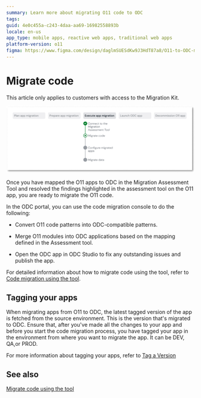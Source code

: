 ```yaml
---
summary: Learn more about migrating O11 code to ODC
tags: 
guid: 4e0c455a-c243-4daa-aa69-16982558893b
locale: en-us
app_type: mobile apps, reactive web apps, traditional web apps
platform-version: o11
figma: https://www.figma.com/design/daglmSUESdKw9J3HdT87a8/O11-to-ODC-migration?node-id=2119-4
---
```


# Migrate code

<div class="info" markdown="1">

This article only applies to customers with access to the Migration Kit.

</div>

![Diagram showing the current migrate code step in the migration process](images/execute-migrate-code-diag.png "Migrate code")

Once you have mapped the O11 apps to ODC in the Migration Assessment Tool and resolved the findings highlighted in the assessment tool on the O11 app, you are ready to migrate the O11 code.

In the ODC portal, you can use the code migration console to do the following:

* Convert O11 code patterns into ODC-compatible patterns.

* Merge O11 modules into ODC applications based on the mapping defined in the Assessment tool.

* Open the ODC app in ODC Studio to fix any outstanding issues and publish the app.

For detailed information about how to migrate code using the tool, refer to [Code migration using the tool](execute-how-to-migrate-code.md).

## Tagging your apps

When migrating apps from O11 to ODC, the latest tagged version of the app is fetched from the source environment. This is the version that's migrated to ODC. Ensure that, after you've made all the changes to your app and before you start the code migration process, you have tagged your app in the environment from where you want to migrate the app. It can be DEV, QA,or PROD.

For more information about tagging your apps, refer to [Tag a Version](../../deploying-apps/tag-a-version.md)

## See also

[Migrate code using the tool](execute-how-to-migrate-code.md)
